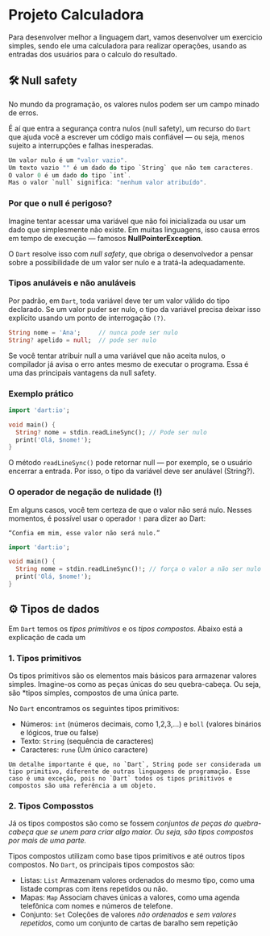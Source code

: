 # Projeto Calculadora

Para desenvolver melhor a linguagem dart, vamos desenvolver um exercicio simples, sendo ele uma calculadora para realizar operações, usando as entradas dos usuários para o calculo do resultado.

## 🛠 Null safety

No mundo da programação, os valores nulos podem ser um campo minado de erros.

É aí que entra a segurança contra nulos (null safety), um recurso do `Dart` que ajuda você a escrever um código mais confiável — ou seja, menos sujeito a interrupções e falhas inesperadas.

```dart
Um valor nulo é um "valor vazio". 
Um texto vazio "" é um dado do tipo `String` que não tem caracteres.
O valor 0 é um dado do tipo `int`.
Mas o valor `null` significa: "nenhum valor atribuído".
```

### Por que o null é perigoso?

Imagine tentar acessar uma variável que não foi inicializada ou usar um dado que simplesmente não existe.
Em muitas linguagens, isso causa erros em tempo de execução — famosos **NullPointerException**.

O `Dart` resolve isso com *null safety*, que obriga o desenvolvedor a pensar sobre a possibilidade de um valor ser nulo e a tratá-la adequadamente.

### Tipos anuláveis e não anuláveis

Por padrão, em `Dart`, toda variável deve ter um valor válido do tipo declarado.
Se um valor puder ser nulo, o tipo da variável precisa deixar isso explícito usando um ponto de interrogação `(?)`.

```dart
String nome = 'Ana';     // nunca pode ser nulo
String? apelido = null;  // pode ser nulo
```

Se você tentar atribuir null a uma variável que não aceita nulos, o compilador já avisa o erro antes mesmo de executar o programa.
Essa é uma das principais vantagens da null safety.

### Exemplo prático

```dart
import 'dart:io';

void main() {
  String? nome = stdin.readLineSync(); // Pode ser nulo
  print('Olá, $nome!');
}
```
O método `readLineSync()` pode retornar null — por exemplo, se o usuário encerrar a entrada.
Por isso, o tipo da variável deve ser anulável (String?).

### O operador de negação de nulidade (!)
Em alguns casos, você tem certeza de que o valor não será nulo.
Nesses momentos, é possível usar o operador `!` para dizer ao Dart:

`“Confia em mim, esse valor não será nulo.”`

```dart
import 'dart:io';

void main() {
  String nome = stdin.readLineSync()!; // força o valor a não ser nulo
  print('Olá, $nome!');
}
```

## ⚙ Tipos de dados 

Em `Dart` temos os *tipos primitivos* e os *tipos compostos*. Abaixo está a explicação de cada um

### 1. Tipos primitivos

Os tipos primitivos são os elementos mais básicos para armazenar valores simples. Imagine-os como as peças únicas do seu quebra-cabeça. Ou seja, são *tipos simples, compostos de uma única parte.

No `Dart` encontramos os seguintes tipos primitivos:
- Números: `int` (números decimais, como 1,2,3,...) e `boll` (valores binários e lógicos, true ou false)
- Texto: `String` (sequência de caracteres)
- Caracteres: `rune` (Um único caractere)

```
Um detalhe importante é que, no `Dart`, String pode ser considerada um tipo primitivo, diferente de outras linguagens de programação. Esse caso é uma exceção, pois no `Dart` todos os tipos primitivos e compostos são uma referência a um objeto.
```

### 2. Tipos Composstos

Já os tipos compostos são como se fossem *conjuntos de peças do quebra-cabeça que se unem para criar algo maior. Ou seja, são tipos compostos por mais de uma parte.*

Tipos compostos utilizam como base tipos primitivos e até outros tipos compostos. No `Dart`, os principais tipos compostos são:

- Listas: `List` Armazenam valores ordenados do mesmo tipo, como uma listade compras com itens repetidos ou não.
- Mapas: `Map` Associam chaves únicas a valores, como uma agenda telefônica com nomes e números de telefone.
- Conjunto: `Set` Coleções de valores *não ordenados* e *sem valores repetidos*, como um conjunto de cartas de baralho sem repetição
